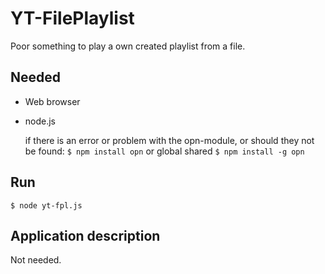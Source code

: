 # YT-FilePlaylist

Poor something to play a own created playlist from a file.

## Needed
* Web browser
* node.js

	if there is an error or problem with the opn-module, or should they not be found: 
	`$ npm install opn` or global shared `$ npm install -g opn`
  
## Run
`$ node yt-fpl.js`

## Application description
Not needed.
